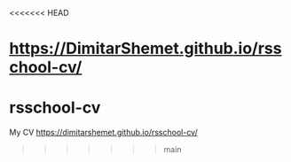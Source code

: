 <<<<<<< HEAD

https://DimitarShemet.github.io/rsschool-cv/
=======
# rsschool-cv
My CV
https://dimitarshemet.github.io/rsschool-cv/
>>>>>>> main

